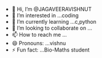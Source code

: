 - 👋 Hi, I’m @JAGAVEERAVISHNUT
- 👀 I’m interested in ...coding
- 🌱 I’m currently learning ...c,python
- 💞️ I’m looking to collaborate on ...
- 📫 How to reach me ...
- 😄 Pronouns: ...vishnu
- ⚡ Fun fact: ...Bio-Maths student

<!---
JAGAVEERAVISHNUT/JAGAVEERAVISHNUT is a ✨ special ✨ repository because its `README.md` (this file) appears on your GitHub profile.
You can click the Preview link to take a look at your changes.
--->
